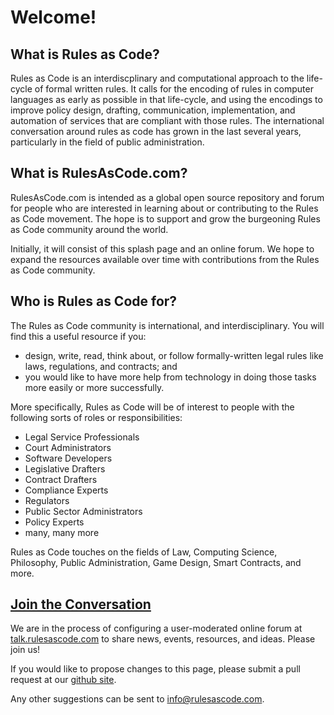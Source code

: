 # Welcome!

## What is Rules as Code?

Rules as Code is an interdiscplinary and computational approach to the life-cycle of formal written rules. It calls for the encoding of rules in computer languages as early as possible in that life-cycle, and using the encodings to improve policy design, drafting, communication, implementation, and automation of services that are compliant with those rules. The international conversation around
rules as code has grown in the last several years, particularly in the field of public administration.

## What is RulesAsCode.com?

RulesAsCode.com is intended as a global open source repository and forum for people who are interested in learning about or contributing to the Rules as Code movement. The hope is to support and grow the burgeoning Rules as Code community around the world.

Initially, it will consist of this splash page and an online forum.  We hope to expand the resources available over time with contributions from the Rules as Code community.

## Who is Rules as Code for?

The Rules as Code community is international, and interdisciplinary. You will find this a useful resource if you:

* design, write, read, think about, or follow formally-written legal rules like laws, regulations, and contracts; and
* you would like to have more help from technology in doing those tasks more easily or more successfully.

More specifically, Rules as Code will be of interest to people with the following sorts of roles or responsibilities:

* Legal Service Professionals
* Court Administrators
* Software Developers
* Legislative Drafters
* Contract Drafters
* Compliance Experts
* Regulators
* Public Sector Administrators
* Policy Experts
* many, many more

Rules as Code touches on the fields of Law, Computing Science, Philosophy, Public Administration, Game Design, Smart Contracts, and more.

## [Join the Conversation](https://talk.rulesascode.com)

We are in the process of configuring a user-moderated online forum at [talk.rulesascode.com](https://talk.rulesascode.com) to share news, events, resources, and ideas.
Please join us!

If you would like to propose changes to this page, please submit a pull request at our [github site](https://github.com/Lexpedite/RulesAsCodeSite).

Any other suggestions can be sent to [info@rulesascode.com](mailto:info@rulesascode.com).
